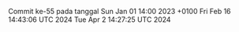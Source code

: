 Commit ke-55 pada tanggal Sun Jan 01 14:00 2023 +0100
Fri Feb 16 14:43:06 UTC 2024
Tue Apr  2 14:27:25 UTC 2024
